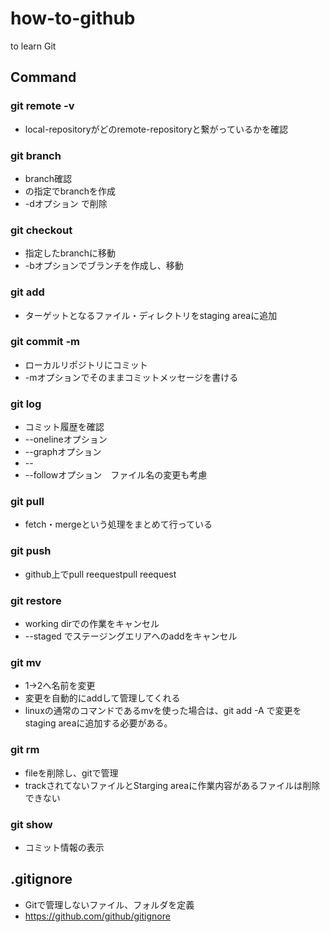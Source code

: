 # how-to-github
to learn Git

## Command

### git remote -v
- local-repositoryがどのremote-repositoryと繋がっているかを確認

### git branch
- branch確認
- <branch name>の指定でbranchを作成
- -dオプション <branch name>で削除

### git checkout <branch name>
- 指定したbranchに移動
- -bオプションでブランチを作成し、移動


### git add <target>
- ターゲットとなるファイル・ディレクトリをstaging areaに追加

### git commit -m <messeage>
- ローカルリポジトリにコミット
- -mオプションでそのままコミットメッセージを書ける


### git log
- コミット履歴を確認
- --onelineオプション
- --graphオプション
- -- <file name>
- --followオプション　ファイル名の変更も考慮

### git pull <remote repository> <branch name>
- fetch・mergeという処理をまとめて行っている

### git push <remote repository> <branch name>
- github上でpull reequestpull reequest

### git restore <file>
- working dirでの作業をキャンセル
- --staged <file>でステージングエリアへのaddをキャンセル

### git mv <file name1> <file name2> 
- 1->2へ名前を変更
- 変更を自動的にaddして管理してくれる
- linuxの通常のコマンドであるmvを使った場合は、git add -A で変更をstaging areaに追加する必要がある。

### git rm <file name>
- fileを削除し、gitで管理
- trackされてないファイルとStarging areaに作業内容があるファイルは削除できない

### git show <commit ID>
- コミット情報の表示

## .gitignore
- Gitで管理しないファイル、フォルダを定義
- https://github.com/github/gitignore


